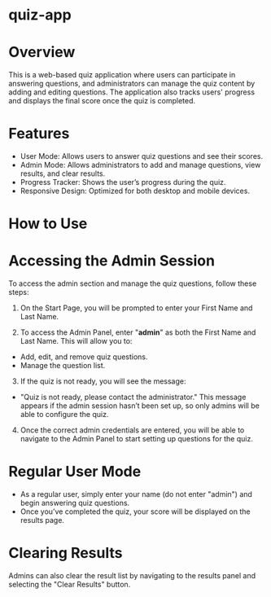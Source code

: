 # quiz-app

# Overview
This is a web-based quiz application where users can participate in answering questions, and administrators can manage the quiz content by adding and editing questions. The application also tracks users' progress and displays the final score once the quiz is completed.

# Features
* User Mode: Allows users to answer quiz questions and see their scores.
* Admin Mode: Allows administrators to add and manage questions, view results, and clear results.
* Progress Tracker: Shows the user’s progress during the quiz.
* Responsive Design: Optimized for both desktop and mobile devices.


# How to Use
# Accessing the Admin Session
To access the admin section and manage the quiz questions, follow these steps:

1. On the Start Page, you will be prompted to enter your First Name and Last Name.

2. To access the Admin Panel, enter "**admin**" as both the First Name and Last Name. This will allow you to:

* Add, edit, and remove quiz questions.
* Manage the question list.
3. If the quiz is not ready, you will see the message:

* "Quiz is not ready, please contact the administrator."
This message appears if the admin session hasn’t been set up, so only admins will be able to configure the quiz.

4. Once the correct admin credentials are entered, you will be able to navigate to the Admin Panel to start setting up questions for the quiz.

# Regular User Mode
* As a regular user, simply enter your name (do not enter "admin") and begin answering quiz questions.
* Once you’ve completed the quiz, your score will be displayed on the results page.
  
# Clearing Results
Admins can also clear the result list by navigating to the results panel and selecting the "Clear Results" button.
